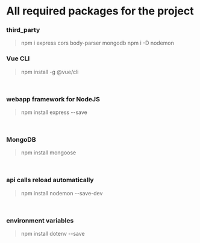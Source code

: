 # All required packages for the project

### third_party
>npm i express cors body-parser mongodb
>npm i -D nodemon

### Vue CLI
>npm install -g @vue/cli

</br>

### webapp framework for NodeJS
>npm install express --save

</br>

### MongoDB
>npm install mongoose

</br>

### api calls reload automatically
>npm install nodemon --save-dev

</br>

### environment variables
>npm install dotenv --save